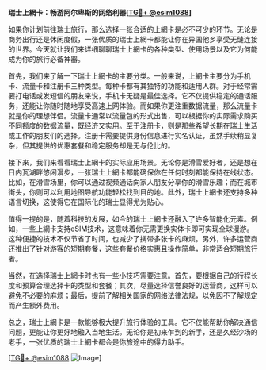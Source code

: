 **瑞士上網卡：畅游阿尔卑斯的网络利器[[TG💪+ @esim1088](https://t.me/s/esim1088)]**

如果你计划前往瑞士旅行，那么选择一张合适的上網卡是必不可少的环节。无论是商务出行还是休闲度假，一张优质的瑞士上網卡都能让你在异国他乡享受无缝连接的世界。今天就让我们来详细聊聊瑞士上網卡的各种类型、使用场景以及它为何能成为你的旅行必备神器。

首先，我们来了解一下瑞士上網卡的主要分类。一般来说，上網卡主要分为手机卡、流量卡和注册卡三种类型。每种卡都有其独特的功能和适用人群。对于经常需要打电话或发短信的朋友来说，手机卡无疑是最佳选择。它不仅提供稳定的通话服务，还能让你随时随地享受高速上网体验。而如果你更注重数据流量，那么流量卡就是你的理想伴侣。流量卡通常以流量包的形式出售，可以根据你的实际需求购买不同额度的数据流量，既经济又实用。至于注册卡，则是那些希望长期在瑞士生活或工作的朋友们的选择。注册卡需要提供身份信息进行实名认证，虽然手续稍显复杂，但其提供的优惠套餐和稳定服务却是无与伦比的。

接下来，我们来看看瑞士上網卡的实际应用场景。无论你是滑雪爱好者，还是想在日内瓦湖畔悠闲漫步，一张瑞士上網卡都能确保你在任何时刻都能保持在线状态。比如，在滑雪场里，你可以通过视频通话向家人朋友分享你的滑雪乐趣；而在城市街头，你则可以利用地图导航功能轻松找到目的地。此外，瑞士上網卡还支持多种语言切换，这使得它在国际化的瑞士显得尤为贴心。

值得一提的是，随着科技的发展，如今的瑞士上網卡还融入了许多智能化元素。例如，一些上網卡支持eSIM技术，这意味着你无需更换实体卡即可实现全球漫游。这种便捷的技术不仅节省了时间，也减少了携带多张卡的麻烦。另外，许多运营商还推出了针对游客的短期套餐，这些套餐价格实惠且操作简单，非常适合短期旅行者。

当然，在选择瑞士上網卡时也有一些小技巧需要注意。首先，要根据自己的行程长度和预算合理选择卡的类型和套餐；其次，尽量选择信誉良好的运营商，这样可以避免不必要的麻烦；最后，提前了解相关国家的网络法律法规，以免因不了解规定而产生额外费用。

总之，瑞士上網卡是一款能够极大提升旅行体验的工具。它不仅能帮助你解决通信问题，更能让你更好地融入当地生活。无论你是初来乍到的新手，还是久经沙场的老手，一张优质的瑞士上網卡都会是你旅途中的得力助手。

[[TG💪+ @esim1088](https://t.me/s/esim1088) ![Image](https://i.postimg.cc/4NQfJmqS/Snipaste-2025-05-13-00-14-12.png)]